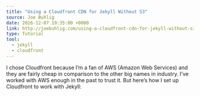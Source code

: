 ```yaml
---
title: "Using a Cloudfront CDN for Jekyll Without S3"
source: Joe Buhlig
date: 2016-12-07 19:35:00 +0000
link: http://joebuhlig.com/using-a-cloudfront-cdn-for-jekyll-without-s3/
type: Tutorial
tool:
  - jekyll
  - cloudfront
---
```

I chose Cloudfront because I’m a fan of AWS (Amazon Web Services) and they are fairly cheap in comparison to the other big names in industry. I’ve worked with AWS enough in the past to trust it. But here’s how I set up Cloudfront to work with Jekyll:





